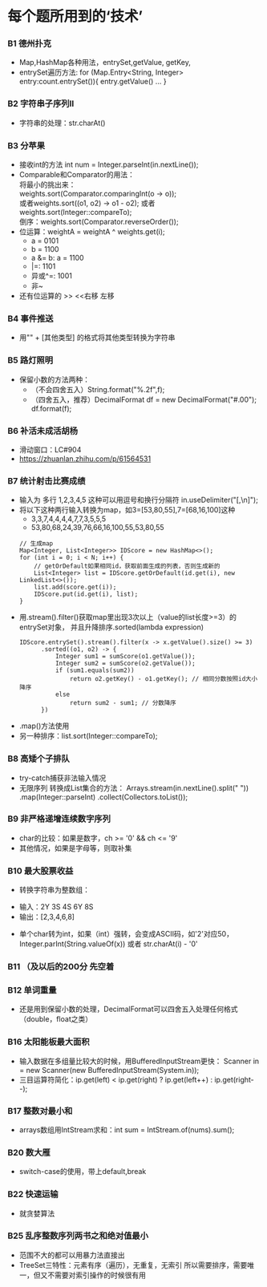 # 每个题所用到的‘技术’

### B1 德州扑克
- Map,HashMap各种用法，entrySet,getValue, getKey, 
- entrySet遍历方法:
  for (Map.Entry<String, Integer> entry:count.entrySet()){
      entry.getValue()
      ...
  }

### B2 字符串子序列II
- 字符串的处理：str.charAt()

### B3 分苹果
- 接收int的方法
  int num = Integer.parseInt(in.nextLine());
- Comparable和Comparator的用法：  
  将最小的挑出来：  
  weights.sort(Comparator.comparingInt(o -> o));  
  或者weights.sort((o1, o2) -> o1 - o2);
  或者weights.sort(Integer::compareTo);  
  倒序：weights.sort(Comparator.reverseOrder());
- 位运算：weightA = weightA ^ weights.get(i);
  * a = 0101
  * b = 1100
  * a &= b: a = 1100
  * |=: 1101
  * 异或^=: 1001
  * 非~
- 还有位运算的 >> <<右移 左移  

### B4 事件推送
- 用"" + [其他类型] 的格式将其他类型转换为字符串

### B5 路灯照明
- 保留小数的方法两种：
  * （不会四舍五入）String.format("%.2f",f);
  * （四舍五入，推荐）DecimalFormat df = new DecimalFormat("#.00");  
    df.format(f);

### B6 补活未成活胡杨
- 滑动窗口：LC#904
- https://zhuanlan.zhihu.com/p/61564531

### B7 统计射击比赛成绩
- 输入为 多行 1,2,3,4,5 这种可以用逗号和换行分隔符
  in.useDelimiter("[,\n]");
- 将以下这种两行输入转换为map，如3=[53,80,55],7=[68,16,100]这种
  * 3,3,7,4,4,4,4,7,7,3,5,5,5
  * 53,80,68,24,39,76,66,16,100,55,53,80,55
  ```
  // 生成map
  Map<Integer, List<Integer>> IDScore = new HashMap<>();
  for (int i = 0; i < N; i++) {
      // getOrDefault如果相同id，获取前面生成的列表，否则生成新的
      List<Integer> list = IDScore.getOrDefault(id.get(i), new LinkedList<>());
      list.add(score.get(i));
      IDScore.put(id.get(i), list);
  }
  ```
- 用.stream().filter()获取map里出现3次以上（value的list长度>=3）的entrySet对象，
  并且升降排序.sorted(lambda expression)
  ```
  IDScore.entrySet().stream().filter(x -> x.getValue().size() >= 3)
        .sorted((o1, o2) -> {
            Integer sum1 = sumScore(o1.getValue());
            Integer sum2 = sumScore(o2.getValue());
            if (sum1.equals(sum2))
                return o2.getKey() - o1.getKey(); // 相同分数按照id大小降序
            else
                return sum2 - sum1; // 分数降序
        })
  ```
- .map()方法使用
- 另一种排序：list.sort(Integer::compareTo);

### B8 高矮个子排队
- try-catch捕获非法输入情况
- 无限序列 转换成List集合的方法：
  Arrays.stream(in.nextLine().split(" "))
  .map(Integer::parseInt)
  .collect(Collectors.toList());
### B9 非严格递增连续数字序列
- char的比较：如果是数字，ch >= '0' && ch <= '9'
- 其他情况，如果是字母等，则取补集
### B10 最大股票收益
- 转换字符串为整数组： 
* 输入：2Y 3S 4S 6Y 8S
* 输出：[2,3,4,6,8]
- 单个char转为int，如果（int）强转，会变成ASCII码，如'2'对应50，
Integer.parInt(String.valueOf(x))
  或者 str.charAt(i) - '0'
  
### B11 （及以后的200分 先空着

### B12 单词重量
- 还是用到保留小数的处理，DecimalFormat可以四舍五入处理任何格式（double，float之类）


### B16 太阳能板最大面积
- 输入数据在多组量比较大的时候，用BufferedInputStream更快：
  Scanner in = new Scanner(new BufferedInputStream(System.in));
- 三目运算符简化：ip.get(left) < ip.get(right) ? ip.get(left++) : ip.get(right--);

### B17 整数对最小和
- arrays数组用IntStream求和：int sum = IntStream.of(nums).sum();

### B20 数大雁
- switch-case的使用，带上default,break

### B22 快速运输
- 就贪婪算法

### B25 乱序整数序列两书之和绝对值最小
- 范围不大的都可以用暴力法直接出
- TreeSet三特性：元素有序（遍历），无重复，无索引
  所以需要排序，需要唯一，但又不需要对索引操作的时候很有用
  
